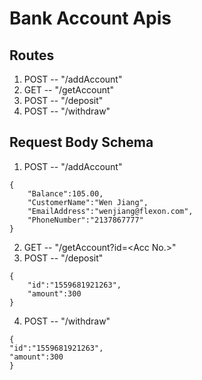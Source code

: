 # Bank Account Apis

## Routes

1. POST -- "/addAccount"
2. GET -- "/getAccount"
3. POST -- "/deposit"
4. POST -- "/withdraw"

## Request Body Schema

1. POST -- "/addAccount"

```
{
	"Balance":105.00,
	"CustomerName":"Wen Jiang",
	"EmailAddress":"wenjiang@flexon.com",
	"PhoneNumber":"2137867777"
}
```

2. GET -- "/getAccount?id=\<Acc No.\>"
3. POST -- "/deposit"

```
{
	"id":"1559681921263",
	"amount":300
}
```

4. POST -- "/withdraw"

```
{
"id":"1559681921263",
"amount":300
}
```

